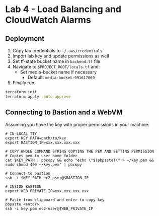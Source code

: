 # Lab 4 - Load Balancing and CloudWatch Alarms

## Deployment
1. Copy lab credentials to `~/.aws/credentials`
2. Import lab key and update permissions as well
3. Set tf-state bucket name in `backend.tf` file
4. Navigate to `$PROJECT_ROOT/locals.tf` and:
   * Set media-bucket name if necessary
     * Default: `media-bucket-991617069`
5. Finally run:
```bash
terraform init
terraform apply -auto-approve
```

## Connecting to Bastion and a WebVM
Assuming you have the key with proper permissions in your machine:
```shell
# IN LOCAL TTY 
export KEY_PATH=path/to/key
export BASTION_IP=xxx.xxx.xxx.xxx

# COPY WHOLE COMMAND STRING COPYING THE PEM AND SETTING PERMISSION
# Copies pem to user home folder
cat $KEY_PATH | pbcopy && echo "echo \"$(pbpaste)\" > ~/key.pem && sudo chmod 400 ~/key.pem" | pbcopy

# Connect to bastion
ssh -i $KEY_PATH ec2-user@$BASTION_IP
```
```shell
# INSIDE BASTION
export WEB_PRIVATE_IP=xxx.xxx.xxx.xxx

# Paste from clipboard and enter to copy key
pbpaste <enter>
ssh -i key.pem ec2-user@$WEB_PRIVATE_IP
```
